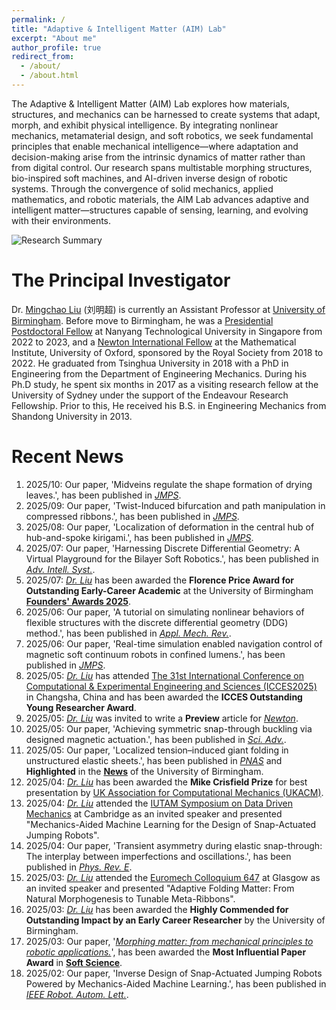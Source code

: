 ```yaml
---
permalink: /
title: "Adaptive & Intelligent Matter (AIM) Lab"
excerpt: "About me"
author_profile: true
redirect_from: 
  - /about/
  - /about.html
---
```


The Adaptive & Intelligent Matter (AIM) Lab explores how materials, structures, and mechanics can be harnessed to create systems that adapt, morph, and exhibit physical intelligence. By integrating nonlinear mechanics, metamaterial design, and soft robotics, we seek fundamental principles that enable mechanical intelligence—where adaptation and decision-making arise from the intrinsic dynamics of matter rather than from digital control. Our research spans multistable morphing structures, bio-inspired soft machines, and AI-driven inverse design of robotic systems. Through the convergence of solid mechanics, applied mathematics, and robotic materials, the AIM Lab advances adaptive and intelligent matter—structures capable of sensing, learning, and evolving with their environments.

![Research Summary](/figures/ResearchSummary_2510.png "Research Summary")

The Principal Investigator
======
Dr. [Mingchao Liu](https://www.birmingham.ac.uk/staff/profiles/mechanical/liu-mingchao) (刘明超) is currently an Assistant Professor at [University of Birmingham](https://intranet.birmingham.ac.uk/index.aspx). Before move to Birmingham, he was a [Presidential Postdoctoral Fellow](https://www.ntu.edu.sg/research/research-careers/presidential-postdoctoral-fellowship-(ppf)) at Nanyang Technological University in Singapore from 2022 to 2023, and a [Newton International Fellow](https://royalsociety.org/grants-schemes-awards/grants/newton-international/) at the Mathematical Institute, University of Oxford, sponsored by the Royal Society from 2018 to 2022. He graduated from Tsinghua University in 2018 with a PhD in Engineering from the Department of Engineering Mechanics. During his Ph.D study, he spent six months in 2017 as a visiting research fellow at the University of Sydney under the support of the Endeavour Research Fellowship. Prior to this, He received his B.S. in Engineering Mechanics from Shandong University in 2013.

Recent News
======
1. 2025/10: Our paper, 'Midveins regulate the shape formation of drying leaves.', has been published in [*JMPS*](https://doi.org/10.1016/j.jmps.2025.106391).
1. 2025/09: Our paper, 'Twist-Induced bifurcation and path manipulation in compressed ribbons.', has been published in [*JMPS*](https://doi.org/10.1016/j.jmps.2025.106328).
1. 2025/08: Our paper, 'Localization of deformation in the central hub of hub-and-spoke kirigami.', has been published in [*JMPS*](https://doi.org/10.1016/j.jmps.2025.106298).
1. 2025/07: Our paper, 'Harnessing Discrete Differential Geometry: A Virtual Playground for the Bilayer Soft Robotics.', has been published in [*Adv. Intell. Syst.*](https://doi.org/10.1002/aisy.202500141).
1. 2025/07: [*Dr. Liu*](https://www.birmingham.ac.uk/schools/engineering/mechanical-engineering/people/profile.aspx?ReferenceId=205089&Name=dr-mingchao-liu) has been awarded the **Florence Price Award for Outstanding Early-Career Academic** at the University of Birmingham [**Founders' Awards 2025**](https://www.birmingham.ac.uk/events/founders-awards/2025winners).
1. 2025/06: Our paper, 'A tutorial on simulating nonlinear behaviors of flexible structures with the discrete differential geometry (DDG) method.', has been published in [*Appl. Mech. Rev.*](https://doi.org/10.1115/1.4069025).
1. 2025/06: Our paper, 'Real-time simulation enabled navigation control of magnetic soft continuum robots in confined lumens.', has been published in [*JMPS*](https://doi.org/10.1016/j.jmps.2025.106198).
1. 2025/05: [*Dr. Liu*](https://www.birmingham.ac.uk/schools/engineering/mechanical-engineering/people/profile.aspx?ReferenceId=205089&Name=dr-mingchao-liu) has attended [The 31st International Conference on Computational & Experimental Engineering and Sciences (ICCES2025)](https://2025.iccesconf.org/) in Changsha, China and has been awarded the **ICCES Outstanding Young Researcher Award**.
1. 2025/05: [*Dr. Liu*](https://www.birmingham.ac.uk/schools/engineering/mechanical-engineering/people/profile.aspx?ReferenceId=205089&Name=dr-mingchao-liu) was invited to write a **Preview** article for [*Newton*](https://doi.org/10.1016/j.newton.2025.100107).
1. 2025/05: Our paper, 'Achieving symmetric snap-through buckling via designed magnetic actuation.', has been published in [*Sci. Adv.*](https://www.science.org/doi/10.1126/sciadv.adw1259).
1. 2025/05: Our paper, 'Localized tension–induced giant folding in unstructured elastic sheets.', has been published in [*PNAS*](https://doi.org/10.1073/pnas.2423439122) and **Highlighted** in the [**News**](https://www.birmingham.ac.uk/news/2025/new-discovery-in-localised-pulling-opens-up-opportunities-in-engineering-design) of the University of Birmingham.
1. 2025/04: [*Dr. Liu*](https://www.birmingham.ac.uk/schools/engineering/mechanical-engineering/people/profile.aspx?ReferenceId=205089&Name=dr-mingchao-liu) has been awarded the **Mike Crisfield Prize** for best presentation by [UK Association for Computational Mechanics (UKACM)](https://ukacm.org/).
1. 2025/04: [*Dr. Liu*](https://www.birmingham.ac.uk/schools/engineering/mechanical-engineering/people/profile.aspx?ReferenceId=205089&Name=dr-mingchao-liu) attended the [IUTAM Symposium on Data Driven Mechanics](http://www.iutam-ddm2025.com/) at Cambridge as an invited speaker and presented "Mechanics-Aided Machine Learning for the Design of Snap-Actuated Jumping Robots".
1. 2025/04: Our paper, 'Transient asymmetry during elastic snap-through: The interplay between imperfections and oscillations.', has been published in [*Phys. Rev. E*](https://doi.org/10.1103/PhysRevE.111.045503).
1. 2025/03: [*Dr. Liu*](https://www.birmingham.ac.uk/schools/engineering/mechanical-engineering/people/profile.aspx?ReferenceId=205089&Name=dr-mingchao-liu) attended the [Euromech Colloquium 647](https://647.euromech.org/home/) at Glasgow as an invited speaker and presented "Adaptive Folding Matter: From Natural Morphogenesis to Tunable Meta-Ribbons".
1. 2025/03: [*Dr. Liu*](https://www.birmingham.ac.uk/schools/engineering/mechanical-engineering/people/profile.aspx?ReferenceId=205089&Name=dr-mingchao-liu) has been awarded the **Highly Commended for Outstanding Impact by an Early Career Researcher** by the University of Birmingham.
1. 2025/03: Our paper, '[*Morphing matter: from mechanical principles to robotic applications.*](http://dx.doi.org/10.20517/ss.2023.42)', has been awarded the **Most Influential Paper Award** in [**Soft Science**](https://www.oaepublish.com/news/ss.1069).
1. 2025/02: Our paper, 'Inverse Design of Snap-Actuated Jumping Robots Powered by Mechanics-Aided Machine Learning.', has been published in [*IEEE Robot. Autom. Lett.*](https://ieeexplore.ieee.org/document/10816482).
